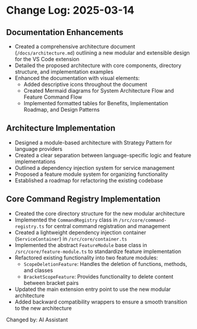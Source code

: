# Change Log: 2025-03-14

## Documentation Enhancements
- Created a comprehensive architecture document (`/docs/architecture.md`) outlining a new modular and extensible design for the VS Code extension
- Detailed the proposed architecture with core components, directory structure, and implementation examples
- Enhanced the documentation with visual elements:
  - Added descriptive icons throughout the document
  - Created Mermaid diagrams for System Architecture Flow and Feature Command Flow
  - Implemented formatted tables for Benefits, Implementation Roadmap, and Design Patterns

## Architecture Implementation
- Designed a module-based architecture with Strategy Pattern for language providers
- Created a clear separation between language-specific logic and feature implementations
- Outlined a dependency injection system for service management
- Proposed a feature module system for organizing functionality
- Established a roadmap for refactoring the existing codebase

## Core Command Registry Implementation
- Created the core directory structure for the new modular architecture
- Implemented the `CommandRegistry` class in `/src/core/command-registry.ts` for central command registration and management
- Created a lightweight dependency injection container (`ServiceContainer`) in `/src/core/container.ts`
- Implemented the abstract `FeatureModule` base class in `/src/core/feature-module.ts` to standardize feature implementation
- Refactored existing functionality into two feature modules:
  - `ScopeDeletionFeature`: Handles the deletion of functions, methods, and classes
  - `BracketScopeFeature`: Provides functionality to delete content between bracket pairs
- Updated the main extension entry point to use the new modular architecture
- Added backward compatibility wrappers to ensure a smooth transition to the new architecture

Changed by: AI Assistant
